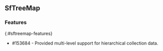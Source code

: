 ## SfTreeMap

### Features
{:#sftreemap-features}

* \#153684 - Provided multi-level support for hierarchical collection data. 
